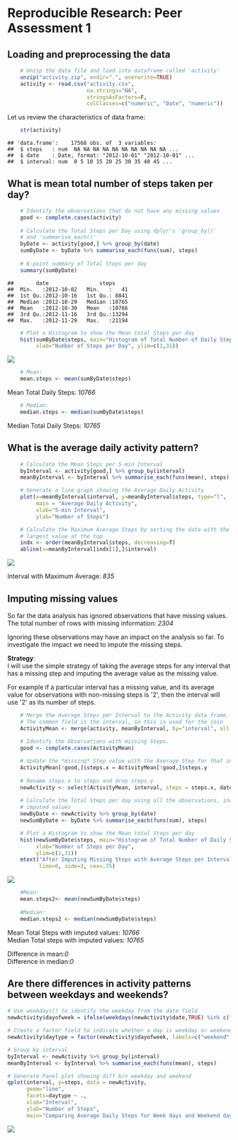 # Reproducible Research: Peer Assessment 1




## Loading and preprocessing the data

```r
    # Unzip the data file and load into dataframe called 'activity'
    unzip("activity.zip", exdir=".", overwrite=TRUE)
    activity <- read.csv("activity.csv", 
                         na.strings="NA", 
                         stringsAsFactors=F,
                         colClasses=c("numeric", "Date", "numeric"))
```

Let us review the characteristics of data frame:

```r
    str(activity)
```

```
## 'data.frame':	17568 obs. of  3 variables:
##  $ steps   : num  NA NA NA NA NA NA NA NA NA NA ...
##  $ date    : Date, format: "2012-10-01" "2012-10-01" ...
##  $ interval: num  0 5 10 15 20 25 30 35 40 45 ...
```

## What is mean total number of steps taken per day?

```r
    # Identify the observations that do not have any missing values
    good <- complete.cases(activity)
    
    # Calculate the Total Steps per Day using dplyr's 'group_by()' 
    # and 'summarise_each()'
    byDate <- activity[good,] %>% group_by(date)
    sumByDate <- byDate %>% summarise_each(funs(sum), steps)
    
    # 6-point summary of Total Steps per day
    summary(sumByDate)
```

```
##       date                steps      
##  Min.   :2012-10-02   Min.   :   41  
##  1st Qu.:2012-10-16   1st Qu.: 8841  
##  Median :2012-10-29   Median :10765  
##  Mean   :2012-10-30   Mean   :10766  
##  3rd Qu.:2012-11-16   3rd Qu.:13294  
##  Max.   :2012-11-29   Max.   :21194
```

```r
    # Plot a Histogram to show the Mean total Steps per day
    hist(sumByDate$steps, main="Histogram of Total Number of Daily Steps",
         xlab="Number of Steps per Day", ylim=c(1,31))
```

![](PA1_template_files/figure-html/unnamed-chunk-3-1.png) 

```r
    # Mean:
    mean.steps <- mean(sumByDate$steps)
```

   Mean Total Daily Steps: *10766*  

```r
    # Median: 
    median.steps <- median(sumByDate$steps)
```

   Median Total Daily Steps: *10765*

## What is the average daily activity pattern?

```r
    # Calculate the Mean Steps per 5-min Interval
    byInterval <- activity[good,] %>% group_by(interval)
    meanByInterval <- byInterval %>% summarise_each(funs(mean), steps)

    # Generate a line graph showing the Average Daily Activity 
    plot(x=meanByInterval$interval, y=meanByInterval$steps, type="l",
         main = "Average Daily Activity", 
         xlab="5-min Interval",
         ylab="Number of Steps")

    # Calculate the Maximum Average Steps by sorting the data with the
    # largest value at the top.
    indx <- order(meanByInterval$steps, decreasing=T)
    abline(v=meanByInterval[indx[1],]$interval)
```

![](PA1_template_files/figure-html/unnamed-chunk-5-1.png) 

Interval with Maximum Average: *835*  
  
## Imputing missing values

So far the data analysis has ignored observations that have missing values.  
The total number of rows with missing information: *2304*

Ignoring these observations may have an impact on the analysis so far. To 
investigate the impact we need to impute the missing steps.  

**Strategy**:  
I will use the simple strategy of taking the average steps for any interval 
that has a missing step and imputing the average value as the missing value. 

For example if a particular interval has a missing value, and its average value 
for observations with non-missing steps is '2', then the interval will use '2' 
as its number of steps.


```r
    # Merge the Average Steps per Interval to the Activity data frame. 
    # The common field is the interval, so this is used for the join
    ActivityMean <- merge(activity, meanByInterval, by="interval", all.x=TRUE)
    
    # Identify the Observations with missing Steps.
    good <- complete.cases(ActivityMean)

    # Update the *missing* Step value with the Average Step for that interval    
    ActivityMean[!good,]$steps.x = ActivityMean[!good,]$steps.y
    
    # Rename steps.x to steps and drop steps.y
    newActivity <- select(ActivityMean, interval, steps = steps.x, date)
    
    # Calculate the Total Steps per day using all the observations, including
    # imputed values
    newByDate <- newActivity %>% group_by(date)
    newSumByDate <- byDate %>% summarise_each(funs(sum), steps)

    # Plot a Histogram to show the Mean total Steps per day
    hist(newSumByDate$steps, main="Histogram of Total Number of Daily Steps",
         xlab="Number of Steps per Day",
         ylim=c(1,31))
    mtext("After Imputing Missing Steps with Average Steps per Interval", 
          line=0, side=3, cex=.75)
```

![](PA1_template_files/figure-html/unnamed-chunk-6-1.png) 

```r
    #Mean:
    mean.steps2<- mean(newSumByDate$steps)
   
    #Median:  
    median.steps2 <- median(newSumByDate$steps)
```
Mean Total Steps with imputed values: *10766*  
Median Total steps with imputed values: *10765*  
  
Difference in mean:*0*  
Difference in median:*0*  


## Are there differences in activity patterns between weekdays and weekends?

```r
# Use weekdays() to identify the weekday from the date field
newActivity$dayofweek = ifelse(weekdays(newActivity$date,TRUE) %in% c("Sun","Sat"),0,1)

# Create a factor field to indicate whether a day is weekday or weekend
newActivity$daytype = factor(newActivity$dayofweek, labels=c("weekend","weekday"))

# Group by interval
byInterval <- newActivity %>% group_by(interval)
meanByInterval <- byInterval %>% summarise_each(funs(mean), steps)

# Generate Panel plot showing diff b/n weekday and weekend
qplot(interval, y=steps, data = newActivity,
      geom="line",
      facets=daytype ~ .,
      xlab="Interval",
      ylab="Number of Steps",
      main="Comparing Average Daily Steps for Week days and Weekend days")
```

![](PA1_template_files/figure-html/unnamed-chunk-7-1.png) 
